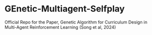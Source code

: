 # GEnetic-Multiagent-Selfplay
Official Repo for the Paper, Genetic Algorithm for Curriculum Design in Multi-Agent Reinforcement Learning (Song et al, 2024)
